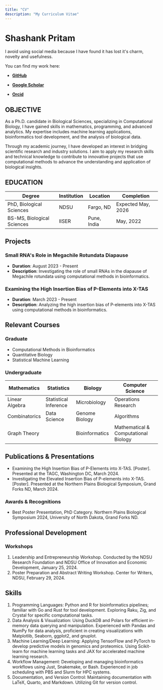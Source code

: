 ```yaml
---
title: "CV"
description: "My Curriculum Vitae"
---
```


# Shashank Pritam
I avoid using social media because I have found it has lost it's charm, novelty and usefulness.

You can find my work here:

* [**GitHub**](https://www.github.com/shashankpritam)

* [**Google Scholar**](https://scholar.google.com/citations?user=E5oKLgkAAAAJ&hl=en)

* [**Orcid**](https://orcid.org/0009-0009-4228-7883)


## OBJECTIVE

As a Ph.D. candidate in Biological Sciences, specializing in Computational Biology, I have gained skills in mathematics, programming, and advanced analytics. My expertise includes machine learning applications, bioinformatics tool development, and the analysis of biological data.

Through my academic journey, I have developed an interest in bridging scientific research and industry solutions. I aim to apply my research skills and technical knowledge to contribute to innovative projects that use computational methods to advance the understanding and application of biological insights.

## EDUCATION

| **Degree**     | **Institution**       | **Location**   | **Completion**      |
|----------------|-----------------------|------------------|----------------------|
| PhD, Biological Sciences | NDSU                 | Fargo, ND         | Expected May, 2026    |
| BS-MS, Biological Sciences | IISER                | Pune, India       | May, 2022             |

## Projects
### Small RNA's Role in Megachile Rotundata Diapause
- **Duration**: August 2023 - Present
- **Description**: Investigating the role of small RNAs in the diapause of Megachile rotundata using computational methods in bioinformatics.

### Examining the High Insertion Bias of P-Elements into X-TAS
- **Duration**: March 2023 - Present
- **Description**: Analyzing the high insertion bias of P-elements into X-TAS using computational methods in bioinformatics.

## Relevant Courses
### Graduate
- Computational Methods in Bioinformatics
- Quantitative Biology
- Statistical Machine Learning

### Undergraduate
| Mathematics                 | Statistics                | Biology                    | Computer Science           |
|------------------------------|---------------------------|----------------------------|----------------------------|
| Linear Algebra               | Statistical Inference     | Microbiology               | Operations Research        |
| Combinatorics                | Data Science              | Genome Biology              | Algorithms                 |
| Graph Theory                 |                           | Bioinformatics             | Mathematical & Computational Biology |

## Publications & Presentations

- Examining the High Insertion Bias of P-Elements into X-TAS. [Poster]. Presented at the TAGC, Washington DC, March 2024.
- Investigating the Elevated Insertion Bias of P-elements into X-TAS. [Poster]. Presented at the Northern Plains Biological Symposium, Grand Forks ND, March 2024.

### Awards & Recognitions

- Best Poster Presentation, PhD Category. Northern Plains Biological Symposium 2024, University of North Dakota, Grand Forks ND.

## Professional Development
### Workshops
1. Leadership and Entrepreneurship Workshop. Conducted by the NDSU Research Foundation and NDSU Office of Innovation and Economic Development, January 25, 2024.
2. Poster Preparation and Abstract Writing Workshop. Center for Writers, NDSU, February 29, 2024.

## Skills
1. Programming Languages: Python and R for bioinformatics pipelines; familiar with Go and Rust for tool development. Exploring Raku, Zig, and Crystal for specific
computational tasks.
2. Data Analysis & Visualization: Using DuckDB and Polars for efficient in-memory data querying and manipulation. Experienced with Pandas and NumPy for data analysis,
proficient in creating visualizations with Matplotlib, Seaborn, ggplot2, and gnuplot.
3. Machine Learning/Deep Learning: Applying TensorFlow and PyTorch to develop predictive models in genomics and proteomics. Using Scikit-learn for machine learning tasks
and JAX for accelerated machine learning research.
4. Workflow Management: Developing and managing bioinformatics workflows using Just, Snakemake, or Bash. Experienced in job scheduling with PBS and Slurm for HPC systems.
5. Documentation, and Version Control: Maintaining documentation with LaTeX, Quarto, and Markdown. Utilizing Git for version control.

